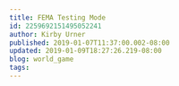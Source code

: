 ```yaml
---
title: FEMA Testing Mode
id: 2259692151495052241
author: Kirby Urner
published: 2019-01-07T11:37:00.002-08:00
updated: 2019-01-09T18:27:26.219-08:00
blog: world_game
tags: 
---
```


